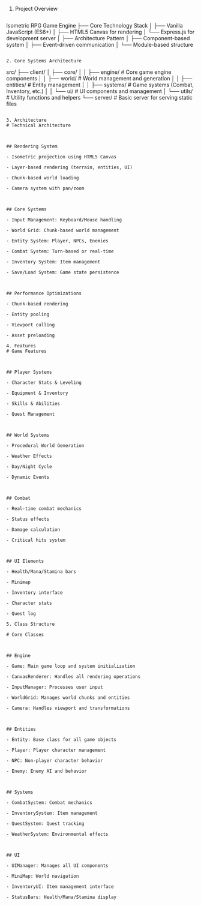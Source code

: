 1. Project Overview

   ```
Isometric RPG Game Engine
├── Core Technology Stack
│   ├── Vanilla JavaScript (ES6+)
│   ├── HTML5 Canvas for rendering
│   └── Express.js for development server
│
├── Architecture Pattern
│   ├── Component-based system
│   ├── Event-driven communication
│   └── Module-based structure
```

2. Core Systems Architecture

```
src/
├── client/
│   ├── core/
│   │   ├── engine/        # Core game engine components
│   │   ├── world/         # World management and generation
│   │   ├── entities/      # Entity management
│   │   ├── systems/       # Game systems (Combat, Inventory, etc.)
│   │   └── ui/           # UI components and management
│   └── utils/            # Utility functions and helpers
└── server/               # Basic server for serving static files
```

3. Architecture
# Technical Architecture

  

## Rendering System

- Isometric projection using HTML5 Canvas

- Layer-based rendering (terrain, entities, UI)

- Chunk-based world loading

- Camera system with pan/zoom

  

## Core Systems

- Input Management: Keyboard/Mouse handling

- World Grid: Chunk-based world management

- Entity System: Player, NPCs, Enemies

- Combat System: Turn-based or real-time

- Inventory System: Item management

- Save/Load System: Game state persistence

  

## Performance Optimizations

- Chunk-based rendering

- Entity pooling

- Viewport culling

- Asset preloading

4. Features
# Game Features

  

## Player Systems

- Character Stats & Leveling

- Equipment & Inventory

- Skills & Abilities

- Quest Management

  

## World Systems

- Procedural World Generation

- Weather Effects

- Day/Night Cycle

- Dynamic Events

  

## Combat

- Real-time combat mechanics

- Status effects

- Damage calculation

- Critical hits system

  

## UI Elements

- Health/Mana/Stamina bars

- Minimap

- Inventory interface

- Character stats

- Quest log

5. Class Structure

# Core Classes

  

## Engine

- Game: Main game loop and system initialization

- CanvasRenderer: Handles all rendering operations

- InputManager: Processes user input

- WorldGrid: Manages world chunks and entities

- Camera: Handles viewport and transformations

  

## Entities

- Entity: Base class for all game objects

- Player: Player character management

- NPC: Non-player character behavior

- Enemy: Enemy AI and behavior

  

## Systems

- CombatSystem: Combat mechanics

- InventorySystem: Item management

- QuestSystem: Quest tracking

- WeatherSystem: Environmental effects

  

## UI

- UIManager: Manages all UI components

- MiniMap: World navigation

- InventoryUI: Item management interface

- StatusBars: Health/Mana/Stamina display

